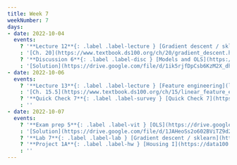 ```yaml
---
title: Week 7
weekNumber: 7
days:
- date: 2022-10-04
  events:
    ? '**Lecture 12**{: .label .label-lecture } [Gradient descent / sklearn](lecture/lec12)'
    : '[Ch. 20](https://www.textbook.ds100.org/ch/20/gradient_descent.html)'
    ? '**Discussion 6**{: .label .label-disc } [Models and OLS](https://drive.google.com/file/d/1p8w4ohY24t_7ajq2F8uWseMdFKzk601s/view?usp=sharing)' 
    : '[Solution](https://drive.google.com/file/d/1ik5rjfDpCsb6KzM2X_dh2flxiPZH7Vmd/view?usp=sharing), [Recording](https://bcourses.berkeley.edu/courses/1518286/external_tools/78985)'
- date: 2022-10-06
  events:
    ? '**Lecture 13**{: .label .label-lecture } [Feature engineering](lecture/lec13)'
    : '[Ch. 15.5](https://www.textbook.ds100.org/ch/15/linear_feature_eng.html)'
    ? '**Quick Check 7**{: .label .label-survey } [Quick Check 7](https://www.gradescope.com/courses/422877/assignments/2321933) (due Oct 10; release at 11am)'
    : ''
- date: 2022-10-07
  events:
    ? '**Exam prep 5**{: .label .label-vit } [OLS](https://drive.google.com/file/d/13zmdcTi-YU_DJRuSmi8VIrKwKX8JBsgy/view?usp=sharing)'
    : '[Solution](https://drive.google.com/file/d/1JAHeoSs2o602BViTZ9d2PpnNQ5cEdjFv/view?usp=sharing)'
    ? '**Lab 7**{: .label .label-lab } [Gradient descent / sklearn](https://data100.datahub.berkeley.edu/hub/user-redirect/git-pull?repo=https%3A%2F%2Fgithub.com%2FDS-100%2Ffa22&branch=main&urlpath=lab%2Ftree%2Ffa22%2Flab%2Flab07%2Flab07.ipynb) (due Oct 11)'
    ? '**Project 1A**{: .label .label-hw } [Housing I](https://data100.datahub.berkeley.edu/hub/user-redirect/git-pull?repo=https%3A%2F%2Fgithub.com%2FDS-100%2Ffa22&branch=main&urlpath=lab%2Ftree%2Ffa22%2Fproj%2Fproj1a%2Fproj1a.ipynb) (due Oct 13)'
    : ''
---
```

